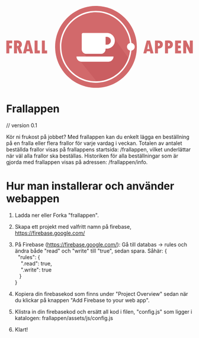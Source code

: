 ![alt text](data:image/svg+xml;base64,PD94bWwgdmVyc2lvbj0iMS4wIiBlbmNvZGluZz0idXRmLTgiPz4KPCEtLSBHZW5lcmF0b3I6IEFk%0D%0Ab2JlIElsbHVzdHJhdG9yIDIyLjAuMSwgU1ZHIEV4cG9ydCBQbHVnLUluIC4gU1ZHIFZlcnNpb246%0D%0AIDYuMDAgQnVpbGQgMCkgIC0tPgo8c3ZnIHZlcnNpb249IjEuMSIgaWQ9IkxheWVyXzEiIHhtbG5z%0D%0APSJodHRwOi8vd3d3LnczLm9yZy8yMDAwL3N2ZyIgeG1sbnM6eGxpbms9Imh0dHA6Ly93d3cudzMu%0D%0Ab3JnLzE5OTkveGxpbmsiIHg9IjBweCIgeT0iMHB4IgoJIHZpZXdCb3g9IjAgMCA4NzEgMzgyIiBz%0D%0AdHlsZT0iZW5hYmxlLWJhY2tncm91bmQ6bmV3IDAgMCA4NzEgMzgyOyIgeG1sOnNwYWNlPSJwcmVz%0D%0AZXJ2ZSI+CjxzdHlsZSB0eXBlPSJ0ZXh0L2NzcyI+Cgkuc3Qwe2ZpbGw6I0QyNjk2Qjt9Cgkuc3Qx%0D%0Ae2ZpbGw6I0NBNUU2MTt9Cgkuc3Qye2ZpbGw6I0ZGRkZGRjt9Cjwvc3R5bGU+CjxnIGlkPSJfeDIz%0D%0AX2QyNjk2YmZmIj4KCTxwYXRoIGNsYXNzPSJzdDAiIGQ9Ik01OTkuOSwxMzBjLTE1LjQtNDYuOC01%0D%0AMC04Ni43LTkzLjktMTA5QzQ4MC45LDcuOSw0NTIuNywxLDQyNC41LDBoLTljLTMzLjEsMC42LTY2%0D%0ALjEsOS45LTk0LjUsMjcuMQoJCUMyOTIuNyw0NCwyNjksNjguMywyNTIuOCw5N2MtMTYuOCwyOS43%0D%0ALTI1LjQsNjQtMjQuNSw5OC4xYzAuNywzMi4zLDkuOCw2NC41LDI2LjMsOTIuM2MxNy41LDI5LjYs%0D%0ANDMuMSw1NC4zLDczLjMsNzAuOAoJCWMyOS4xLDE1LjksNjIuMywyMy44LDk1LjQsMjMuMWMxMC4z%0D%0ALTAuMiwyMC42LTEuMywzMC43LTMuMmMzMy44LTYuMiw2NS43LTIxLjgsOTEuNC00NC42YzI0LjIt%0D%0AMjEuMyw0Mi45LTQ4LjksNTMuNi03OS4zCgkJYzEuOS01LjMsMy41LTEwLjcsNC45LTE2LjJDNjEy%0D%0ALjksMjAyLjUsNjExLjYsMTY0LjUsNTk5LjksMTMweiIvPgoJPHBhdGggY2xhc3M9InN0MCIgZD0i%0D%0ATTQ3OCwxMTkuNGM0LjYsMC4xLDkuMy0wLjMsMTMuOCwwLjhjNy45LDIsMTQuNSw4LjMsMTYuNywx%0D%0ANi4xYzEuNSw1LjcsMSwxMi4xLTEuOCwxNy4zCgkJYy0zLjYsNi41LTEwLjMsMTEuNC0xNy44LDEy%0D%0ALjFjLTMuNiwwLjMtNy4yLDAuMS0xMC44LDAuMkM0NzgsMTUwLjQsNDc4LDEzNC45LDQ3OCwxMTku%0D%0ANHoiLz4KCTxwYXRoIGNsYXNzPSJzdDAiIGQ9Ik0wLjUsMTYxYzkuMSwwLDE4LjMsMCwyNy41LDBj%0D%0AMCw0LjMsMCw4LjUsMCwxMi44Yy00LjUsMC05LjEsMC4xLTEzLjYtMC4xYy0wLjIsMy43LTAuMSw3%0D%0ALjQtMC4xLDExLjEKCQljNCwwLDgsMCwxMiwwYzAsNC4yLDAsOC4zLDAsMTIuNWMtNCwwLTgsMC0x%0D%0AMiwwYzAsNy45LDAsMTUuOCwwLDIzLjdjLTQuNiwwLTkuMSwwLTEzLjcsMEMwLjUsMjAxLDAuNSwx%0D%0AODEsMC41LDE2MXoiLz4KCTxwYXRoIGNsYXNzPSJzdDAiIGQ9Ik02NS4xLDE5NGMwLjgtMS4xLDIu%0D%0AMi0xLjcsMy4yLTIuN2M3LjUtNy4yLDYuMy0yMS41LTIuOC0yN2MtOC43LTUuNC0xOS40LTIuNy0y%0D%0AOS4xLTMuNHY2MGgxMy43CgkJYzAuMS05LjItMC4yLTE4LjQsMC4yLTI3LjZjMy42LDkuMiw3LjQs%0D%0AMTguMywxMC44LDI3LjZjNC44LDAuMSw5LjYsMCwxNC40LDBDNzIuMywyMTIsNjguNSwyMDMuMSw2%0D%0ANS4xLDE5NHogTTU4LjUsMTgzLjYKCQljLTEuOCwyLjYtNS4yLDIuOS04LjIsMy4zYy0wLjEtNC45%0D%0ALTAuMS05LjcsMC0xNC42YzIuOCwwLjUsNi4zLDAuNyw3LjksMy41QzU5LjUsMTc4LjIsNTkuOCwx%0D%0AODEuMiw1OC41LDE4My42eiIvPgoJPHBhdGggY2xhc3M9InN0MCIgZD0iTTEwOS42LDE2MWMtNS4y%0D%0ALTAuMS0xMC4zLDAtMTUuNSwwYy01LjIsMjAtMTAuNiw0MC0xNS44LDYwYzQuNiwwLDkuMywwLDEz%0D%0ALjksMGMwLjgtMy4zLDEuNi02LjYsMi4zLTkuOQoJCWM0LjktMC4yLDkuOSwwLDE0LjgtMC4xYzAu%0D%0ANywzLjMsMS40LDYuNiwyLjEsMTBjNC44LDAuMSw5LjUsMCwxNC4zLDBDMTIwLjIsMjAxLDExNC44%0D%0ALDE4MSwxMDkuNiwxNjF6IE05Ni45LDIwMC4zCgkJYzEuOS04LjUsMy42LTE3LjEsNC42LTI1Ljhj%0D%0AMS42LDguNiwyLjksMTcuMyw0LjksMjUuOEMxMDMuMywyMDAuMywxMDAuMSwyMDAuMyw5Ni45LDIw%0D%0AMC4zeiIvPgoJPHBhdGggY2xhc3M9InN0MCIgZD0iTTEzMi41LDE2MWM0LjYsMCw5LjIsMCwxMy43%0D%0ALDBjMCwxNS40LDAsMzAuOCwwLDQ2LjNjMy42LDAsNy4xLDAsMTAuNywwYzAsNC42LDAsOS4yLDAs%0D%0AMTMuNwoJCWMtOC4xLDAtMTYuMywwLTI0LjUsMEMxMzIuNSwyMDEsMTMyLjUsMTgxLDEzMi41LDE2%0D%0AMXoiLz4KCTxwYXRoIGNsYXNzPSJzdDAiIGQ9Ik0xNjYuNSwxNjFjNC42LDAsOS4yLDAsMTMuNyww%0D%0AYzAsMTUuNCwwLDMwLjgsMCw0Ni4zYzMuNiwwLDcuMSwwLDEwLjcsMGMwLDQuNiwwLDkuMiwwLDEz%0D%0ALjgKCQljLTguMSwwLTE2LjMsMC0yNC41LDBDMTY2LjUsMjAxLDE2Ni41LDE4MSwxNjYuNSwxNjF6%0D%0AIi8+Cgk8cGF0aCBjbGFzcz0ic3QwIiBkPSJNNjcxLjYsMTYxLjFjLTUuMi0wLjEtMTAuNCwwLTE1%0D%0ALjUtMC4xYy01LjIsMjAtMTAuNiw0MC0xNS44LDYwYzQuNiwwLDkuMywwLDEzLjksMGMwLjgtMy4z%0D%0ALDEuNi02LjYsMi4zLTkuOQoJCWM0LjktMC4yLDkuOS0wLjEsMTQuOC0wLjFjMC43LDMuMywxLjQs%0D%0ANi43LDIuMSwxMGM0LjcsMC4xLDkuNSwwLDE0LjIsMEM2ODIuMiwyMDEsNjc2LjgsMTgxLjEsNjcx%0D%0ALjYsMTYxLjF6IE02NTguOSwyMDAuMwoJCWMxLjktOC41LDMuNi0xNy4xLDQuNi0yNS44YzEuNiw4%0D%0ALjYsMi45LDE3LjMsNC45LDI1LjhDNjY1LjMsMjAwLjMsNjYyLjEsMjAwLjMsNjU4LjksMjAwLjN6%0D%0AIi8+Cgk8cGF0aCBjbGFzcz0ic3QwIiBkPSJNNzI1LjQsMTY1LjdjLTMuOS0zLjUtOS4zLTQuNy0x%0D%0ANC40LTQuN2MtNS41LDAtMTEsMC0xNi41LDB2NjBoMTMuN2MwLTcuNiwwLTE1LjEsMC0yMi43CgkJ%0D%0AYzYuOSwwLjMsMTQuNi0xLjEsMTkuMi02LjdDNzMzLjIsMTg0LjEsNzMyLjcsMTcxLjksNzI1LjQs%0D%0AMTY1Ljd6IE03MTYuNCwxODMuNWMtMS43LDIuNy01LjIsMy04LjEsMy4zYy0wLjEtNC45LTAuMS05%0D%0ALjcsMC0xNC42CgkJYzIuNiwwLjUsNiwwLjQsNy43LDIuOUM3MTcuNywxNzcuNiw3MTcuNiwxODEs%0D%0ANzE2LjQsMTgzLjV6Ii8+Cgk8cGF0aCBjbGFzcz0ic3QwIiBkPSJNNzY4LjgsMTYzLjJjLTguNS0z%0D%0ALjktMTguMi0xLjYtMjcuMy0yLjJjMCwyMCwwLDQwLDAsNjBoMTMuN2MwLTcuNiwwLTE1LjEsMC0y%0D%0AMi43YzYuMiwwLjIsMTMuMS0wLjgsMTcuOC01LjMKCQlDNzgxLjUsMTg0LjksNzc5LjcsMTY4LjUs%0D%0ANzY4LjgsMTYzLjJ6IE03NjMuNCwxODMuNWMtMS43LDIuNy01LjIsMy04LjEsMy40Yy0wLjEtNC45%0D%0ALTAuMi05LjcsMC0xNC42YzIuNiwwLjYsNiwwLjQsNy43LDIuOQoJCUM3NjQuNywxNzcuNiw3NjQu%0D%0ANiwxODAuOSw3NjMuNCwxODMuNXoiLz4KCTxwYXRoIGNsYXNzPSJzdDAiIGQ9Ik03ODguNSwxNjFj%0D%0AOS4zLDAsMTguNSwwLDI3LjcsMGMwLDQuMywwLDguNSwwLDEyLjdjLTQuNywwLTkuMywwLTEzLjks%0D%0AMGMtMC4xLDMuNy0wLjEsNy40LTAuMSwxMQoJCWM0LjEsMCw4LjEsMCwxMi4yLDBjMCw0LjIsMCw4%0D%0ALjQsMCwxMi41Yy00LjEsMC04LjEsMC0xMi4yLDBjMCwzLjcsMCw3LjMsMCwxMWM0LjcsMCw5LjMs%0D%0AMCwxNCwwYzAsNC4yLDAsOC41LDAsMTIuNwoJCWMtOS4yLDAtMTguNSwwLTI3LjcsMEM3ODguNSwy%0D%0AMDEsNzg4LjUsMTgxLDc4OC41LDE2MXoiLz4KCTxwYXRoIGNsYXNzPSJzdDAiIGQ9Ik04MjYuNSwx%0D%0ANjFjNC43LDAsOS41LDAsMTQuMiwwYzUuNywxMS41LDExLjEsMjMuMSwxNi44LDM0LjZjLTEuMS0x%0D%0AMS41LTAuMy0yMy4xLTAuNS0zNC42CgkJYzQuNywwLDkuMy0wLjEsMTQsMC4xdjU5LjZjLTQuOSww%0D%0ALjUtOS44LDAuMi0xNC43LDAuMWMtNS4zLTExLjMtMTAuOS0yMi42LTE2LjQtMzMuOWMwLjUsMTEu%0D%0AMywwLjIsMjIuNywwLjMsMzQKCQljLTQuNiwwLTkuMiwwLTEzLjcsMEM4MjYuNSwyMDEsODI2LjUs%0D%0AMTgxLDgyNi41LDE2MXoiLz4KPC9nPgo8ZyBpZD0iX3gyM19mZmZmZmZmZiI+Cgk8cGF0aCBjbGFz%0D%0Acz0ic3QxIiBkPSJNNTcyLDI0NC4zYy0xLjEsNC4zLTQuOCwxMS4zLTYuMywxNS41Yy04LjQsMjMu%0D%0AOS0yNyw0MC40LTQ2LDU3LjJjLTIwLjEsMTcuOS00NS4xLDI5LjItNzEuNywzNAoJCWMtNy40LDQt%0D%0AMTYuMiwyLjEtMjQuMywyLjNsLTc2LjItOTQuMUwzMjgsMjM1LjNsNTYuNiwxNy4yTDM3MywyMzUu%0D%0AM2wtMTAuNy0xNS45bC0wLjQtMC41bDc5LjYtNzAuOGw0OS4xLTE2LjVsMC45LTAuM2wxLjIsMS43%0D%0ACgkJbDEzLjUsMjBMNTcyLDI0NC4zeiIvPgoJPHBhdGggY2xhc3M9InN0MiIgZD0iTTUwNiwxNTMu%0D%0AMWMtMC44LTMuMi0yLjEtNi40LTMuOC05LjNjLTIuNS00LjItNS44LTcuOS05LjctMTAuOGMtMC42%0D%0ALTAuNS0xLjMtMC45LTItMS40CgkJYy0zLjgtMi41LTcuOS00LjMtMTIuNC01LjJjLTMuOS0wLjkt%0D%0ANy45LTAuOC0xMS45LTAuOGMtMzUuNywwLTcxLjIsMC0xMDYuOSwwYy0zLjUtMC4zLTYuOCwyLjct%0D%0ANi43LDYuMWMwLDIzLjYsMCw0Ny4yLDAsNzAuOAoJCWMwLDYuOCwzLjksMTMuMiw5LjUsMTdjMy40%0D%0ALDIuMyw3LjMsMy42LDExLjQsMy42YzIzLDAuMSw0Ni4xLDAsNjkuMSwwYzYuOCwwLjEsMTMuMS0z%0D%0ALjUsMTcuMS04LjljMy41LTQuMyw0LjQtMTAuMSw0LjEtMTUuNQoJCWM0LjksMCwxMC4xLDAuMiwx%0D%0ANC45LTAuOWMxMC40LTIuMywxOS4yLTkuNywyNC4zLTE4LjhDNTA3LjIsMTcxLjIsNTA4LjIsMTYx%0D%0ALjcsNTA2LDE1My4xeiBNNDg2LjUsMTcwLjhjLTIuOCw1LjEtOC4xLDguOS0xNCw5LjUKCQljLTIu%0D%0AOCwwLjItNS43LDAuMS04LjUsMC4yYzAtMTIuMiwwLTI0LjMsMC0zNi41YzMuNiwwLjEsNy4zLTAu%0D%0AMiwxMC44LDAuNmM2LjIsMS42LDExLjQsNi41LDEzLjEsMTIuNgoJCUM0ODkuMSwxNjEuOCw0ODgu%0D%0ANywxNjYuOCw0ODYuNSwxNzAuOHoiLz4KCTxwYXRoIGNsYXNzPSJzdDIiIGQ9Ik0zMjgsMjM1LjNj%0D%0ANTcuNiwwLDExNS4zLDAuMSwxNzIuOSwwLjFjMC41LDEyLjctMTAuOSwyNC4yLTIzLjYsMjQuM2Mt%0D%0ANDAuNSwwLjEtODEuMSwwLTEyMS43LDAuMQoJCWMtNC43LDAuMi05LjctMC4zLTEzLjktMi42QzMz%0D%0AMy41LDI1My4zLDMyNy44LDI0NC41LDMyOCwyMzUuM3oiLz4KPC9nPgo8ZyBpZD0id2lkZV9ibGFj%0D%0Aa19vbl93aGl0ZSI+Cgk8ZyBpZD0ibG9nb181XyI+CgkJPGcgaWQ9IklDT04iPgoJCQk8cGF0aCBp%0D%0AZD0iYXRvbV9wYXRoIiBjbGFzcz0ic3QyIiBkPSJNNDE4LjIsMzU3LjZjODYuNCwwLDE1Ny42LTY1%0D%0ALjUsMTY2LjQtMTQ5LjZjOC43LTEuMywxNS40LTguNywxNS40LTE3LjgKCQkJCWMwLTkuMS02Ljct%0D%0AMTYuNS0xNS40LTE3LjhjLTguOS04NC4xLTgwLTE0OS42LTE2Ni40LTE0OS42Yy05Mi40LDAtMTY3%0D%0ALjQsNzQuOS0xNjcuNCwxNjcuNEMyNTAuOCwyODIuNywzMjUuNywzNTcuNiw0MTguMiwzNTcuNnoK%0D%0ACQkJCSBNNDE4LjIsMjkuNWM4Mi44LDAsMTUxLDYyLjcsMTU5LjgsMTQzLjJjLTguMSwxLjgtMTQu%0D%0AMSw5LTE0LjEsMTcuNmMwLDguNiw2LDE1LjcsMTQuMSwxNy42QzU2OS4yLDI4OC4zLDUwMS4xLDM1%0D%0AMSw0MTguMiwzNTEKCQkJCWMtODguOCwwLTE2MC44LTcyLTE2MC44LTE2MC44QzI1Ny40LDEwMS41%0D%0ALDMyOS40LDI5LjUsNDE4LjIsMjkuNXoiLz4KCQk8L2c+Cgk8L2c+CjwvZz4KPGcgaWQ9IlVJX2tp%0D%0AdCI+CjwvZz4KPC9zdmc+Cg==)
# Frallappen
// version 0.1

Kör ni frukost på jobbet?
Med frallappen kan du enkelt lägga en beställning på en fralla eller flera frallor för varje vardag i veckan. Totalen av antalet beställda frallor visas på frallappens startsida: /frallappen, vilket underlättar när väl alla frallor ska beställas.
Historiken för alla beställningar som är gjorda med frallappen visas på adressen: /frallappen/info.

# Hur man installerar och använder webappen
1. Ladda ner eller Forka "frallappen".
2. Skapa ett projekt med valfritt namn på firebase, https://firebase.google.com/
3. På Firebase (https://firebase.google.com/): Gå till databas -> rules och ändra både "read" och "write" till "true", sedan spara.
Såhär:
{<br />
&nbsp;&nbsp;"rules": {<br />
&nbsp;&nbsp;&nbsp;&nbsp;".read": true,<br />
&nbsp;&nbsp;&nbsp;&nbsp;".write": true<br />
&nbsp;&nbsp; }<br />
}<br />

4. Kopiera din firebasekod som finns under "Project Overview" sedan när du klickar på knappen "Add Firebase to your web app".
5. Klistra in din firebasekod och ersätt all kod i filen, "config.js" som ligger i katalogen: frallappen/assets/js/config.js
6. Klart!
